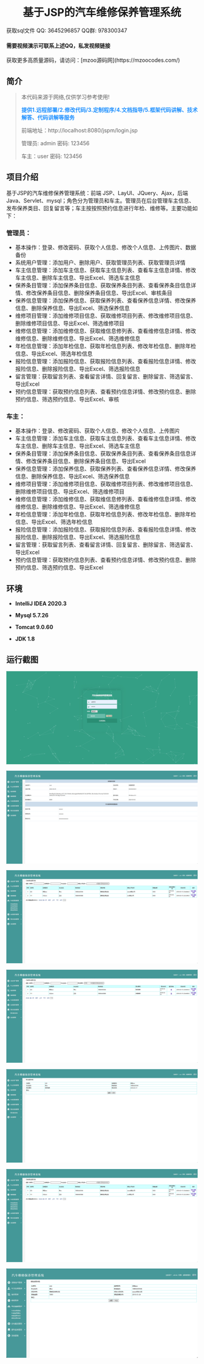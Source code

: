 <p><h1 align="center">基于JSP的汽车维修保养管理系统</h1></p>

<p> 获取sql文件 QQ: 3645296857 QQ群: 978300347 </p>
<h4> 需要视频演示可联系上述QQ，私发视频链接 </h4>
<p> 获取更多高质量源码，请访问：[mzoo源码网](https://mzoocodes.com/)</p>

## 简介

> 本代码来源于网络,仅供学习参考使用!
>
> <b style="color: dodgerblue"> 提供1.远程部署/2.修改代码/3.定制程序/4.文档指导/5.框架代码讲解、技术解答、代码讲解等服务 </b>
>
> 前端地址：http://localhost:8080/jspm/login.jsp
>
> 管理员: admin 密码: 123456
>
> 车主：user 密码: 123456
>

## 项目介绍

基于JSP的汽车维修保养管理系统：前端 JSP、LayUI、JQuery、Ajax，后端 Java、Servlet、mysql；角色分为管理员和车主。管理员在后台管理车主信息、发布保养类目、回复留言等；车主按按照预约信息进行年检、维修等。主要功能如下：

### 管理员：

- 基本操作：登录、修改密码、获取个人信息、修改个人信息、上传图片、数据备份
- 系统用户管理：添加用户、删除用户、获取管理员列表、获取管理员详情
- 车主信息管理：添加车主信息、获取车主信息列表、查看车主信息详情、修改车主信息、删除车主信息、导出Excel、筛选车主信息
- 保养条目管理：添加保养条目信息、获取保养条目列表、查看保养条目信息详情、修改保养条目信息、删除保养条目信息、导出Excel、审核条目
- 保养信息管理：添加保养信息、获取保养列表、查看保养信息详情、修改保养信息、删除保养信息、导出Excel、筛选保养信息
- 维修项目管理：添加维修项目信息、获取维修项目列表、修改维修项目信息、删除维修项目信息、导出Excel、筛选维修项目
- 维修信息管理：添加维修信息、获取维信息修列表、查看维修信息详情、修改维修信息、删除维修信息、导出Excel、筛选维修信息
- 年检信息管理：添加年检信息、获取年检信息列表、修改年检信息、删除年检信息、导出Excel、筛选年检信息
- 报险信息管理：添加报险信息、获取报险信息列表、查看报险信息详情、修改报险信息、删除报险信息、导出Excel、筛选报险信息
- 留言管理：获取留言列表、查看留言详情、回复留言、删除留言、筛选留言、导出Excel
- 预约信息管理：获取预约信息列表、查看预约信息详情、修改预约信息、删除预约信息、筛选预约信息、导出Excel、审核

### 车主：

- 基本操作：登录、修改密码、获取个人信息、修改个人信息、上传图片
- 车主信息管理：添加车主信息、获取车主信息列表、查看车主信息详情、修改车主信息、删除车主信息、导出Excel、筛选车主信息
- 保养条目管理：添加保养条目信息、获取保养条目列表、查看保养条目信息详情、修改保养条目信息、删除保养条目信息、导出Excel
- 保养信息管理：添加保养信息、获取保养列表、查看保养信息详情、修改保养信息、删除保养信息、导出Excel、筛选保养信息
- 维修项目管理：添加维修项目信息、获取维修项目列表、修改维修项目信息、删除维修项目信息、导出Excel、筛选维修项目
- 维修信息管理：添加维修信息、获取维信息修列表、查看维修信息详情、修改维修信息、删除维修信息、导出Excel、筛选维修信息
- 年检信息管理：添加年检信息、获取年检信息列表、修改年检信息、删除年检信息、导出Excel、筛选年检信息
- 报险信息管理：添加报险信息、获取报险信息列表、查看报险信息详情、修改报险信息、删除报险信息、导出Excel、筛选报险信息
- 留言管理：获取留言列表、查看留言详情、回复留言、删除留言、筛选留言、导出Excel
- 预约信息管理：获取预约信息列表、查看预约信息详情、修改预约信息、删除预约信息、筛选预约信息、导出Excel

## 环境

- <b>IntelliJ IDEA 2020.3</b>

- <b>Mysql 5.7.26</b>

- <b>Tomcat 9.0.60</b>

- <b>JDK 1.8</b>

## 运行截图
![](screenshot/1.png)

![](screenshot/2.png)

![](screenshot/3.png)

![](screenshot/4.png)

![](screenshot/5.png)

![](screenshot/6.png)

![](screenshot/7.png)
